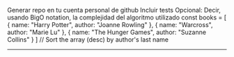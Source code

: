 Generar repo en tu cuenta personal de github
Incluir tests
Opcional: Decir, usando BigO notation, la complejidad del algoritmo utilizado
const books = [
    { name: "Harry Potter", author: "Joanne Rowling" },
    { name: "Warcross", author: "Marie Lu" },
    { name: "The Hunger Games", author: "Suzanne Collins" }
]
// Sort the array (desc) by author's last name

-----
